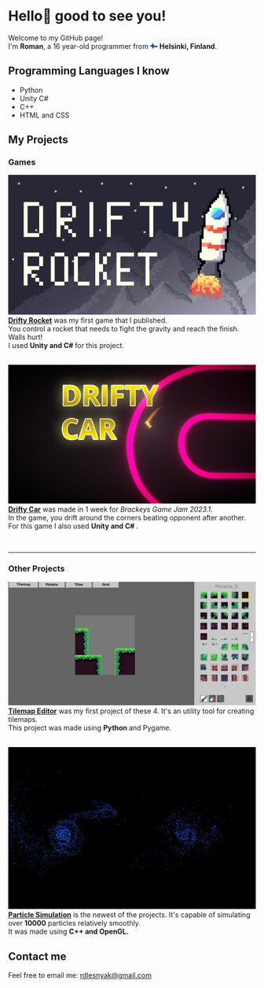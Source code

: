 # Hello👋 good to see you! <br>

Welcome to my GitHub page! <br>
I'm <b>Roman</b>, a 16 year-old programmer from <img src="Assets/FinnishFlag.png" width=15px/> <b>Helsinki, Finland</b>. <br>


## Programming Languages I know

* Python
* Unity C#
* C++
* HTML and CSS


## My Projects

### Games
<a href="https://omppu42.itch.io/drifty-rocket"> <img src="Assets/DriftyRocket1.png"> </a>
<br>
<a href="https://omppu42.itch.io/drifty-rocket"> <b> Drifty Rocket</b></a> was my first game that I published. <br> You control a rocket that needs to fight the gravity and reach the finish. Walls hurt! <br>
I used <b> Unity and C# </b> for this project. <br> <br>

<a href="https://omppu42.itch.io/drifty-car"> <img src="Assets/DriftyCar.png"> </a> <br>
<a href="https://omppu42.itch.io/drifty-car"><b> Drifty Car</b></a> was made in 1 week for <i> Brackeys Game Jam 2023.1</i>. <br>
In the game, you drift around the corners beating opponent after another.<br>
For this game I also used <b> Unity and C# </b>.

<br>

----

### Other Projects 

<a href="https://github.com/Omppu42/TilemapEditor"> <img src="Assets/TilemapEditor.png"> </a> <br>
<a href="https://github.com/Omppu42/TilemapEditor"><b> Tilemap Editor</b></a> was my first project of these 4. It's an utility tool for creating tilemaps. <br>
This project was made using <b> Python </b> and Pygame. <br> <br>

<a href="https://github.com/Omppu42/ParticleSimulation"> <img src="Assets/ParticleSimulation.png"> </a> <br>
<a href="https://github.com/Omppu42/ParticleSimulation"><b> Particle Simulation</b></a> is the newest of the projects. It's capable of simulating over <b>10000</b> particles relatively smoothly. <br>
It was made using <b> C++ and OpenGL.</b>

## Contact me

Feel free to email me: rdlesnyak@gmail.com